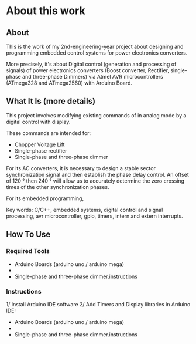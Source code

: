 # About this work

## About
This is the work of my 2nd-engineering-year project about designing and programming embedded control systems for power electronics converters. 

More precisely, it's about Digital control (generation and processing of signals) of power electronics converters (Boost converter, Rectifier, single-phase and three-phase Dimmers) via Atmel AVR microcontrollers (ATmega328 and ATmega2560) with Arduino Board.

## What It Is (more details)

This project involves modifying existing commands of  in analog mode by a digital control with display. 

These commands are intended for:
- Chopper Voltage Lift
- Single-phase rectifier
- Single-phase and three-phase dimmer

For its AC converters, it is necessary to design a stable sector synchronization signal and then establish the phase delay control.
An offset of 120 ° then 240 ° will allow us to accurately determine the zero crossing times of the other synchronization phases.

For its embedded programming, 

Key words: C/C++, embedded systems, digital control and signal processing, avr microcontroller, gpio, timers, intern and extern interrupts.

## How To Use

### Required Tools
- Arduino Boards (arduino uno / arduino mega)
- 
- Single-phase and three-phase dimmer.instructions

### Instructions

1/ Install Arduino IDE software
2/ Add Timers and Display libraries in Arduino IDE:
- Arduino Boards (arduino uno / arduino mega)
- 
- Single-phase and three-phase dimmer.instructions

